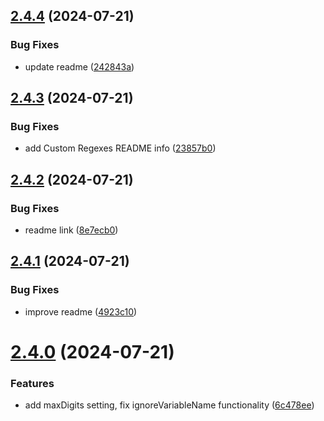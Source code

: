 ## [2.4.4](https://github.com/jeronimoek/color-picker-universal/compare/v2.4.3...v2.4.4) (2024-07-21)


### Bug Fixes

* update readme ([242843a](https://github.com/jeronimoek/color-picker-universal/commit/242843a82dcb4b109b4369ee4bfea0d4f01f1e27))



## [2.4.3](https://github.com/jeronimoek/color-picker-universal/compare/v2.4.2...v2.4.3) (2024-07-21)


### Bug Fixes

* add Custom Regexes README info ([23857b0](https://github.com/jeronimoek/color-picker-universal/commit/23857b03d824fe5e74064b46ba58664709339308))



## [2.4.2](https://github.com/jeronimoek/color-picker-universal/compare/v2.4.1...v2.4.2) (2024-07-21)


### Bug Fixes

* readme link ([8e7ecb0](https://github.com/jeronimoek/color-picker-universal/commit/8e7ecb04bf9a4619451052952cbeebb82fb6ef2d))



## [2.4.1](https://github.com/jeronimoek/color-picker-universal/compare/v2.4.0...v2.4.1) (2024-07-21)


### Bug Fixes

* improve readme ([4923c10](https://github.com/jeronimoek/color-picker-universal/commit/4923c103ee53bf0e7c5e62fbd90003a3c893e20f))



# [2.4.0](https://github.com/jeronimoek/color-picker-universal/compare/v2.3.0...v2.4.0) (2024-07-21)


### Features

* add maxDigits setting, fix ignoreVariableName functionality ([6c478ee](https://github.com/jeronimoek/color-picker-universal/commit/6c478ee0fb2d0c1db9800cce2f2cf1fb56f01e49))



